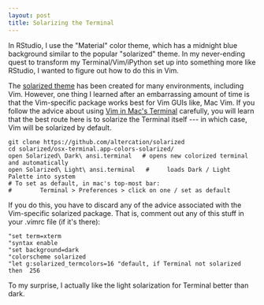 ```yaml
---
layout: post
title: Solarizing the Terminal
---
```


In RStudio, I use the "Material" color theme, which has a midnight blue background similar to the popular "solarized" theme.
In my never-ending quest to transform my Terminal/Vim/iPython set up into something more like RStudio, I wanted to figure out
how to do this in Vim.

The [solarized theme](https://github.com/altercation/solarized) has been created for many
environments, including Vim.  However, one thing I learned after an embarrassing amount of time
is that the Vim-specific package works best for Vim GUIs like, Mac Vim.  If you follow
the advice about using [Vim in Mac's Terminal](http://ethanschoonover.com/solarized/vim-colors-solarized) 
carefully, you will learn that the best route here
is to solarize the Terminal itself --- in which case, Vim will be solarized by default.

```
git clone https://github.com/altercation/solarized
cd solarized/osx-terminal.app-colors-solarized/
open Solarized\ Dark\ ansi.terminal   # opens new colorized terminal and automatically
open Solarized\ Light\ ansi.terminal   #     loads Dark / Light Palette into system
# To set as default, in mac's top-most bar:  
#        Terminal > Preferences > click on one / set as default
```

If you do this, you have to discard any of the advice associated with the Vim-specific solarized package. That is,
comment out any of this stuff in your .vimrc file (if it's there):
```vim
"set term=xterm  
"syntax enable
"set background=dark
"colorscheme solarized
"let g:solarized_termcolors=16 "default, if Terminal not solarized then  256
```

To my surprise, I actually like the light solarization for Terminal better than dark.

